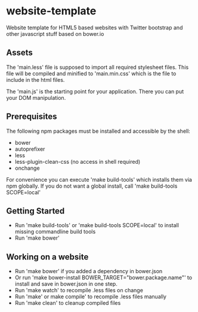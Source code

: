 # website-template

Website template for HTML5 based websites with Twitter bootstrap and other javascript stuff based on bower.io

## Assets

The 'main.less' file is supposed to import all required stylesheet files. This file will be compiled and minified to 'main.min.css' which is the file to include in the html files.

The 'main.js' is the starting point for your application. There you can put your DOM manipulation.

## Prerequisites
The following npm packages must be installed and accessible by the shell:

- bower
- autoprefixer
- less
- less-plugin-clean-css (no access in shell required)
- onchange

For convenience you can execute 'make build-tools' which installs 
them via npm globally. If you do not want a global install, call 'make build-tools SCOPE=local'

## Getting Started
- Run 'make build-tools' or 'make build-tools SCOPE=local' to install missing commandline build tools
- Run 'make bower'

## Working on a website
- Run 'make bower' if you added a dependency in bower.json
- Or run 'make bower-install BOWER_TARGET="bower.package.name"' to install and save in bower.json in one step.
- Run 'make watch' to recompile .less files on change
- Run 'make' or make compile' to recompile .less files manually
- Run 'make clean' to cleanup compiled files
